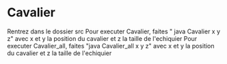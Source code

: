 # Cavalier

Rentrez dans le dossier src
Pour executer Cavalier, faites " java Cavalier x y z" avec x et y la position du cavalier et z la taille de l'echiquier
Pour executer Cavalier_all, faites "java Cavalier_all x y z" avec x et y la position du cavalier et z la taille de l'echiquier
